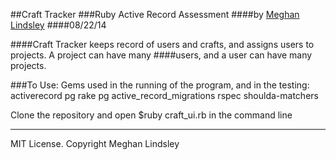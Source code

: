 ##Craft Tracker
###Ruby Active Record Assessment
####by [Meghan Lindsley](https://www.github.com/pdxmeghan/)
####08/22/14

####Craft Tracker keeps record of users and crafts, and assigns users to projects. A project can have many ####users, and a user can have many projects.

###To Use:
Gems used in the running of the program, and in the testing:
activerecord
pg
rake
pg
active_record_migrations
rspec
shoulda-matchers

Clone the repository and open $ruby craft_ui.rb in the command line

_____________________________________________
MIT License. Copyright Meghan Lindsley


